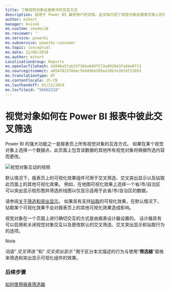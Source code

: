```yaml
---
title: 了解视觉对象在报表中的交互方式
description: 适用于 Power BI 最终用户的文档，此文档介绍了视觉对象在报表页面上的交互方式。
author: mihart
manager: kvivek
ms.custom: seodec18
ms.reviewer: ''
ms.service: powerbi
ms.subservice: powerbi-consumer
ms.topic: conceptual
ms.date: 12/06/2018
ms.author: mihart
LocalizationGroup: Reports
ms.openlocfilehash: 43046a5fab33f384a6d9f573a992843fa84a0713
ms.sourcegitcommit: a054782370dec56d49bb205ee10b7e2018f22693
ms.translationtype: HT
ms.contentlocale: zh-CN
ms.lasthandoff: 02/22/2019
ms.locfileid: "56662218"
---
```

# <a name="how-visuals-cross-filter-each-other-in-a-power-bi-report"></a>视觉对象如何在 Power BI 报表中彼此交叉筛选
Power BI 的强大功能之一是报表页上所有视觉对象的互连方式。 如果在某个视觉对象上选择一个数据点，此页面上包含该数据的其他所有视觉对象将根据所选内容而更改。 

![视觉对象互动的视频](media/end-user-interactions/interactions.gif)

默认情况下，报表页上的可视化效果组件可用于交叉筛选、交叉突出显示以及钻取此页面上的其他可视化效果。 例如，在地图可视化效果上选择一个省/市/自治区可以突出显示柱形图并筛选折线图以仅显示适用于此省/市/自治区的数据。

请参阅[关于筛选和突出显示](../power-bi-reports-filters-and-highlighting.md)。 如果具有支持[钻取](../power-bi-visualization-drill-down.md)的可视化效果，在默认情况下，钻取某个可视化效果不会对报表页上的其他可视化效果造成影响。 

视觉对象在一个页面上进行确切交互的方式是由报表设计器设置的。 设计器具有可以启用和关闭视觉对象交互以及更改默认的交叉筛选、交叉突出显示和钻取行为的选项。
  
> [!NOTE]
> 词语“ *交叉筛选* ”和“ *交叉突出显示* ”用于区分本文描述的行为与使用“**筛选器**”窗格来筛选和突出显示可视化组件的效果。  

### <a name="next-steps"></a>后续步骤
[如何使用报表筛选器](../power-bi-how-to-report-filter.md)
